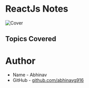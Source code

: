 # ReactJs Notes
![Cover](https://miro.medium.com/proxy/1*VeM-5lsAtrrJ4jXH96h5kg.png)

## Topics Covered

# Author
* Name - Abhinav
* GitHub - [github.com/abhinavg916](https://github.com/abhinavg916)

